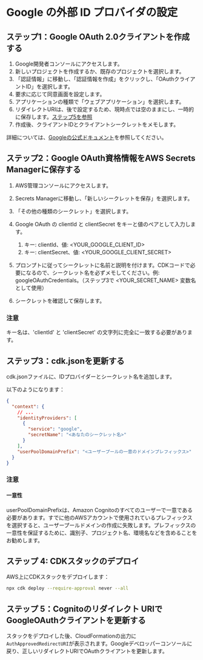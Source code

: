 # Google の外部 ID プロバイダの設定

## ステップ1：Google OAuth 2.0クライアントを作成する

1. Google開発者コンソールにアクセスします。
2. 新しいプロジェクトを作成するか、既存のプロジェクトを選択します。
3. 「認証情報」に移動し、「認証情報を作成」をクリックし、「OAuthクライアントID」を選択します。
4. 要求に応じて同意画面を設定します。
5. アプリケーションの種類で「ウェブアプリケーション」を選択します。
6. リダイレクトURIは、後で設定するため、現時点では空のままにし、一時的に保存します。[ステップ5を参照](#step-5-update-google-oauth-client-with-cognito-redirect-uris)
7. 作成後、クライアントIDとクライアントシークレットをメモします。

詳細については、[Googleの公式ドキュメント](https://support.google.com/cloud/answer/6158849?hl=en)を参照してください。

## ステップ2：Google OAuth資格情報をAWS Secrets Managerに保存する

1. AWS管理コンソールにアクセスします。
2. Secrets Managerに移動し、「新しいシークレットを保存」を選択します。
3. 「その他の種類のシークレット」を選択します。
4. Google OAuth の clientId と clientSecret をキーと値のペアとして入力します。

   1. キー: clientId、値: <YOUR_GOOGLE_CLIENT_ID>
   2. キー: clientSecret、値: <YOUR_GOOGLE_CLIENT_SECRET>

5. プロンプトに従ってシークレットに名前と説明を付けます。CDKコードで必要になるので、シークレット名を必ずメモしてください。例: googleOAuthCredentials。（ステップ3で <YOUR_SECRET_NAME> 変数名として使用）
6. シークレットを確認して保存します。

### 注意

キー名は、'clientId' と 'clientSecret' の文字列に完全に一致する必要があります。

## ステップ3：cdk.jsonを更新する

cdk.jsonファイルに、IDプロバイダーとシークレット名を追加します。

以下のようになります：

```json
{
  "context": {
    // ...
    "identityProviders": [
      {
        "service": "google",
        "secretName": "<あなたのシークレット名>"
      }
    ],
    "userPoolDomainPrefix": "<ユーザープールの一意のドメインプレフィックス>"
  }
}
```

### 注意

#### 一意性

userPoolDomainPrefixは、Amazon Cognitoのすべてのユーザーで一意である必要があります。すでに他のAWSアカウントで使用されているプレフィックスを選択すると、ユーザープールドメインの作成に失敗します。プレフィックスの一意性を保証するために、識別子、プロジェクト名、環境名などを含めることをお勧めします。

## ステップ 4: CDKスタックのデプロイ

AWS上にCDKスタックをデプロイします：

```sh
npx cdk deploy --require-approval never --all
```

## ステップ 5：Cognitoのリダイレクト URIでGoogleOAuthクライアントを更新する

スタックをデプロイした後、CloudFormationの出力に`AuthApprovedRedirectURI`が表示されます。Googleデベロッパーコンソールに戻り、正しいリダイレクトURIでOAuthクライアントを更新します。